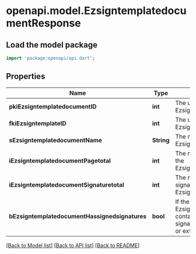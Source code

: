 # openapi.model.EzsigntemplatedocumentResponse

## Load the model package
```dart
import 'package:openapi/api.dart';
```

## Properties
Name | Type | Description | Notes
------------ | ------------- | ------------- | -------------
**pkiEzsigntemplatedocumentID** | **int** | The unique ID of the Ezsigntemplatedocument | 
**fkiEzsigntemplateID** | **int** | The unique ID of the Ezsigntemplate | 
**sEzsigntemplatedocumentName** | **String** | The name of the Ezsigntemplatedocument. | 
**iEzsigntemplatedocumentPagetotal** | **int** | The number of pages in the Ezsigntemplatedocument. | 
**iEzsigntemplatedocumentSignaturetotal** | **int** | The number of total signatures in the Ezsigntemplate. | 
**bEzsigntemplatedocumentHassignedsignatures** | **bool** | If the Ezsigntemplatedocument contains signed signatures (From internal or external sources) | 

[[Back to Model list]](../README.md#documentation-for-models) [[Back to API list]](../README.md#documentation-for-api-endpoints) [[Back to README]](../README.md)


